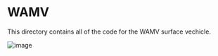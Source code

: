 # WAMV
This directory contains all of the code for the WAMV surface vechicle.

![image](https://github.com/riplaboratory/Kanaloa/blob/master/SurfaceVehicles/WAMV/Images/20180309_121034.jpg)
